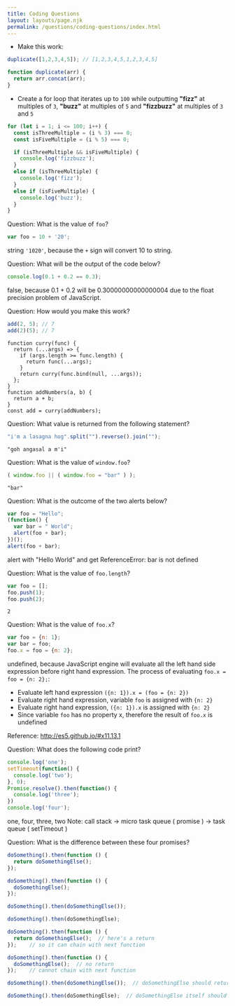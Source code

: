 ```yaml
---
title: Coding Questions
layout: layouts/page.njk
permalink: /questions/coding-questions/index.html
---
```


* Make this work:
```javascript
duplicate([1,2,3,4,5]); // [1,2,3,4,5,1,2,3,4,5]
```

```js
function duplicate(arr) {
  return arr.concat(arr);
}
```

* Create a for loop that iterates up to `100` while outputting **"fizz"** at multiples of `3`, **"buzz"** at multiples of `5` and **"fizzbuzz"** at multiples of `3` and `5`

```js
for (let i = 1; i <= 100; i++) {
  const isThreeMultiple = (i % 3) === 0;
  const isFiveMultiple = (i % 5) === 0;

  if (isThreeMultiple && isFiveMultiple) {
    console.log('fizzbuzz');
  }
  else if (isThreeMultiple) {
    console.log('fizz');
  }
  else if (isFiveMultiple) {
    console.log('buzz');
  }
}
```

Question: What is the value of `foo`?
```javascript
var foo = 10 + '20';
```
string `'1020'`, because the `+` sign will convert 10 to string.

Question: What will be the output of the code below?
```javascript
console.log(0.1 + 0.2 == 0.3);
```
false, because 0.1 + 0.2 will be 0.30000000000000004 due to the float precision problem of JavaScript.

Question: How would you make this work?
```javascript
add(2, 5); // 7
add(2)(5); // 7
```

```
function curry(func) {
  return (...args) => {
    if (args.length >= func.length) {
      return func(...args);
    }
    return curry(func.bind(null, ...args));
  };
}
function addNumbers(a, b) {
  return a + b;
}
const add = curry(addNumbers);
```

Question: What value is returned from the following statement?
```javascript
"i'm a lasagna hog".split("").reverse().join("");
```
`"goh angasal a m'i"`

Question: What is the value of `window.foo`?
```javascript
( window.foo || ( window.foo = "bar" ) );
```

`"bar"`

Question: What is the outcome of the two alerts below?
```javascript
var foo = "Hello";
(function() {
  var bar = " World";
  alert(foo + bar);
})();
alert(foo + bar);
```

alert with "Hello World" and get ReferenceError: bar is not defined


Question: What is the value of `foo.length`?
```javascript
var foo = [];
foo.push(1);
foo.push(2);
```

`2`

Question: What is the value of `foo.x`?
```javascript
var foo = {n: 1};
var bar = foo;
foo.x = foo = {n: 2};
```

undefined, because JavaScript engine will evaluate all the left hand side expression before right hand expression.
The process of evaluating `foo.x = foo = {n: 2};`: 
- Evaluate left hand expression `({n: 1}).x = (foo = {n: 2})`
- Evaluate right hand expression, variable `foo` is assigned with `{n: 2}`
- Evaluate right hand expression, `({n: 1}).x` is assigned with `{n: 2}`
- Since variable `foo` has no property x, therefore the result of `foo.x` is undefined

Reference: http://es5.github.io/#x11.13.1

Question: What does the following code print?
```javascript
console.log('one');
setTimeout(function() {
  console.log('two');
}, 0);
Promise.resolve().then(function() {
  console.log('three');
})
console.log('four');
```

one, four, three, two
Note: call stack -> micro task queue ( promise ) -> task queue ( setTimeout )


Question: What is the difference between these four promises?
```javascript
doSomething().then(function () {
  return doSomethingElse();
});

doSomething().then(function () {
  doSomethingElse();
});

doSomething().then(doSomethingElse());

doSomething().then(doSomethingElse);
```

```javascript
doSomething().then(function () {
  return doSomethingElse();  // here's a return
});    // so it can chain with next function

doSomething().then(function () {
  doSomethingElse();  // no return
});    // cannot chain with next function

doSomething().then(doSomethingElse());  // doSomethingElse should return a function for then to call

doSomething().then(doSomethingElse);  // doSomethingElse itself should be a function
```
